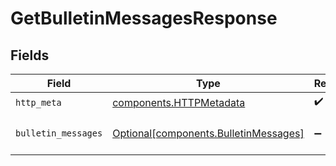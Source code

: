 # GetBulletinMessagesResponse


## Fields

| Field                                                                                | Type                                                                                 | Required                                                                             | Description                                                                          |
| ------------------------------------------------------------------------------------ | ------------------------------------------------------------------------------------ | ------------------------------------------------------------------------------------ | ------------------------------------------------------------------------------------ |
| `http_meta`                                                                          | [components.HTTPMetadata](../../models/components/httpmetadata.md)                   | :heavy_check_mark:                                                                   | N/A                                                                                  |
| `bulletin_messages`                                                                  | [Optional[components.BulletinMessages]](../../models/components/bulletinmessages.md) | :heavy_minus_sign:                                                                   | a list of BulletinMessage objects                                                    |